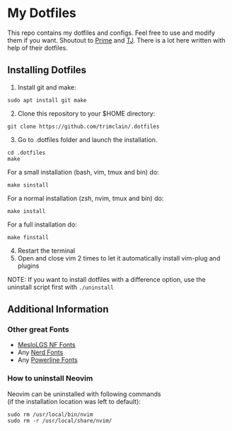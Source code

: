 # My Dotfiles

This repo contains my dotfiles and configs. Feel free to use and modify them if you want. Shoutout to [Prime](https://github.com/ThePrimeagen) and [TJ](https://github.com/tjdevries). There is a lot here written with help of their dotfiles.

## Installing Dotfiles

1. Install git and make:
```
sudo apt install git make
```
2. Clone this repository to your $HOME directory:
```
git clone https://github.com/trimclain/.dotfiles
```
3. Go to .dotfiles folder and launch the installation.
```
cd .dotfiles
make
```
For a small installation (bash, vim, tmux and bin) do:
```
make sinstall
```
For a normal installation (zsh, nvim, tmux and bin) do:
```
make install
```
For a full installation do:
```
make finstall
```
4. Restart the terminal
5. Open and close vim 2 times to let it automatically install vim-plug and plugins

NOTE: If you want to install dotfiles with a difference option, use the uninstall script first with `./uninstall`

## Additional Information

### Other great Fonts
- [MesloLGS NF Fonts](https://github.com/romkatv/powerlevel10k#manual-font-installation)
- Any [Nerd Fonts](https://github.com/ryanoasis/nerd-fonts)
- Any [Powerline Fonts](https://github.com/powerline/fonts)

### How to uninstall Neovim

Neovim can be uninstalled with following commands<br/>
(if the installation location was left to default):
```
sudo rm /usr/local/bin/nvim
sudo rm -r /usr/local/share/nvim/
```
